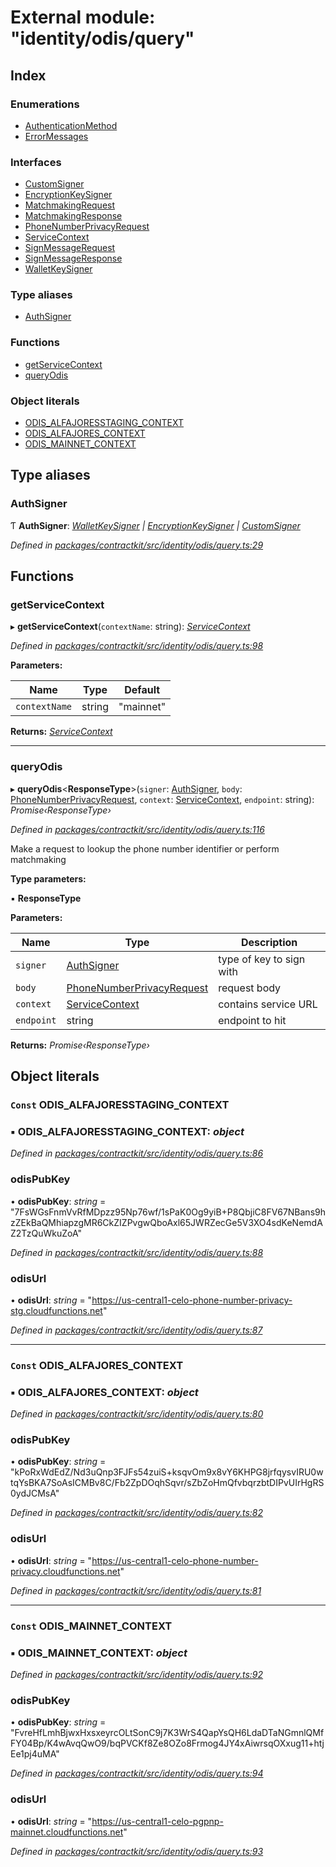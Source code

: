 # External module: "identity/odis/query"

## Index

### Enumerations

* [AuthenticationMethod](../enums/_identity_odis_query_.authenticationmethod.md)
* [ErrorMessages](../enums/_identity_odis_query_.errormessages.md)

### Interfaces

* [CustomSigner](../interfaces/_identity_odis_query_.customsigner.md)
* [EncryptionKeySigner](../interfaces/_identity_odis_query_.encryptionkeysigner.md)
* [MatchmakingRequest](../interfaces/_identity_odis_query_.matchmakingrequest.md)
* [MatchmakingResponse](../interfaces/_identity_odis_query_.matchmakingresponse.md)
* [PhoneNumberPrivacyRequest](../interfaces/_identity_odis_query_.phonenumberprivacyrequest.md)
* [ServiceContext](../interfaces/_identity_odis_query_.servicecontext.md)
* [SignMessageRequest](../interfaces/_identity_odis_query_.signmessagerequest.md)
* [SignMessageResponse](../interfaces/_identity_odis_query_.signmessageresponse.md)
* [WalletKeySigner](../interfaces/_identity_odis_query_.walletkeysigner.md)

### Type aliases

* [AuthSigner](_identity_odis_query_.md#authsigner)

### Functions

* [getServiceContext](_identity_odis_query_.md#getservicecontext)
* [queryOdis](_identity_odis_query_.md#queryodis)

### Object literals

* [ODIS_ALFAJORESSTAGING_CONTEXT](_identity_odis_query_.md#const-odis_alfajoresstaging_context)
* [ODIS_ALFAJORES_CONTEXT](_identity_odis_query_.md#const-odis_alfajores_context)
* [ODIS_MAINNET_CONTEXT](_identity_odis_query_.md#const-odis_mainnet_context)

## Type aliases

###  AuthSigner

Ƭ **AuthSigner**: *[WalletKeySigner](../interfaces/_identity_odis_query_.walletkeysigner.md) | [EncryptionKeySigner](../interfaces/_identity_odis_query_.encryptionkeysigner.md) | [CustomSigner](../interfaces/_identity_odis_query_.customsigner.md)*

*Defined in [packages/contractkit/src/identity/odis/query.ts:29](https://github.com/celo-org/celo-monorepo/blob/master/packages/contractkit/src/identity/odis/query.ts#L29)*

## Functions

###  getServiceContext

▸ **getServiceContext**(`contextName`: string): *[ServiceContext](../interfaces/_identity_odis_query_.servicecontext.md)*

*Defined in [packages/contractkit/src/identity/odis/query.ts:98](https://github.com/celo-org/celo-monorepo/blob/master/packages/contractkit/src/identity/odis/query.ts#L98)*

**Parameters:**

Name | Type | Default |
------ | ------ | ------ |
`contextName` | string | "mainnet" |

**Returns:** *[ServiceContext](../interfaces/_identity_odis_query_.servicecontext.md)*

___

###  queryOdis

▸ **queryOdis**<**ResponseType**>(`signer`: [AuthSigner](_identity_odis_query_.md#authsigner), `body`: [PhoneNumberPrivacyRequest](../interfaces/_identity_odis_query_.phonenumberprivacyrequest.md), `context`: [ServiceContext](../interfaces/_identity_odis_query_.servicecontext.md), `endpoint`: string): *Promise‹ResponseType›*

*Defined in [packages/contractkit/src/identity/odis/query.ts:116](https://github.com/celo-org/celo-monorepo/blob/master/packages/contractkit/src/identity/odis/query.ts#L116)*

Make a request to lookup the phone number identifier or perform matchmaking

**Type parameters:**

▪ **ResponseType**

**Parameters:**

Name | Type | Description |
------ | ------ | ------ |
`signer` | [AuthSigner](_identity_odis_query_.md#authsigner) | type of key to sign with |
`body` | [PhoneNumberPrivacyRequest](../interfaces/_identity_odis_query_.phonenumberprivacyrequest.md) | request body |
`context` | [ServiceContext](../interfaces/_identity_odis_query_.servicecontext.md) | contains service URL |
`endpoint` | string | endpoint to hit  |

**Returns:** *Promise‹ResponseType›*

## Object literals

### `Const` ODIS_ALFAJORESSTAGING_CONTEXT

### ▪ **ODIS_ALFAJORESSTAGING_CONTEXT**: *object*

*Defined in [packages/contractkit/src/identity/odis/query.ts:86](https://github.com/celo-org/celo-monorepo/blob/master/packages/contractkit/src/identity/odis/query.ts#L86)*

###  odisPubKey

• **odisPubKey**: *string* = "7FsWGsFnmVvRfMDpzz95Np76wf/1sPaK0Og9yiB+P8QbjiC8FV67NBans9hzZEkBaQMhiapzgMR6CkZIZPvgwQboAxl65JWRZecGe5V3XO4sdKeNemdAZ2TzQuWkuZoA"

*Defined in [packages/contractkit/src/identity/odis/query.ts:88](https://github.com/celo-org/celo-monorepo/blob/master/packages/contractkit/src/identity/odis/query.ts#L88)*

###  odisUrl

• **odisUrl**: *string* = "https://us-central1-celo-phone-number-privacy-stg.cloudfunctions.net"

*Defined in [packages/contractkit/src/identity/odis/query.ts:87](https://github.com/celo-org/celo-monorepo/blob/master/packages/contractkit/src/identity/odis/query.ts#L87)*

___

### `Const` ODIS_ALFAJORES_CONTEXT

### ▪ **ODIS_ALFAJORES_CONTEXT**: *object*

*Defined in [packages/contractkit/src/identity/odis/query.ts:80](https://github.com/celo-org/celo-monorepo/blob/master/packages/contractkit/src/identity/odis/query.ts#L80)*

###  odisPubKey

• **odisPubKey**: *string* = "kPoRxWdEdZ/Nd3uQnp3FJFs54zuiS+ksqvOm9x8vY6KHPG8jrfqysvIRU0wtqYsBKA7SoAsICMBv8C/Fb2ZpDOqhSqvr/sZbZoHmQfvbqrzbtDIPvUIrHgRS0ydJCMsA"

*Defined in [packages/contractkit/src/identity/odis/query.ts:82](https://github.com/celo-org/celo-monorepo/blob/master/packages/contractkit/src/identity/odis/query.ts#L82)*

###  odisUrl

• **odisUrl**: *string* = "https://us-central1-celo-phone-number-privacy.cloudfunctions.net"

*Defined in [packages/contractkit/src/identity/odis/query.ts:81](https://github.com/celo-org/celo-monorepo/blob/master/packages/contractkit/src/identity/odis/query.ts#L81)*

___

### `Const` ODIS_MAINNET_CONTEXT

### ▪ **ODIS_MAINNET_CONTEXT**: *object*

*Defined in [packages/contractkit/src/identity/odis/query.ts:92](https://github.com/celo-org/celo-monorepo/blob/master/packages/contractkit/src/identity/odis/query.ts#L92)*

###  odisPubKey

• **odisPubKey**: *string* = "FvreHfLmhBjwxHxsxeyrcOLtSonC9j7K3WrS4QapYsQH6LdaDTaNGmnlQMfFY04Bp/K4wAvqQwO9/bqPVCKf8Ze8OZo8Frmog4JY4xAiwrsqOXxug11+htjEe1pj4uMA"

*Defined in [packages/contractkit/src/identity/odis/query.ts:94](https://github.com/celo-org/celo-monorepo/blob/master/packages/contractkit/src/identity/odis/query.ts#L94)*

###  odisUrl

• **odisUrl**: *string* = "https://us-central1-celo-pgpnp-mainnet.cloudfunctions.net"

*Defined in [packages/contractkit/src/identity/odis/query.ts:93](https://github.com/celo-org/celo-monorepo/blob/master/packages/contractkit/src/identity/odis/query.ts#L93)*

